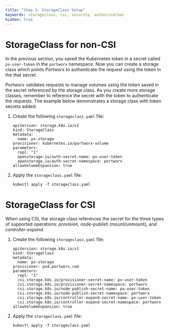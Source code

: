 ```yaml
---
title: "Step 3: StorageClass Setup"
keywords: storageclass, csi, security, authorization
hidden: true
---
```


# StorageClass for non-CSI

In the previous section, you saved the Kubernetes token in a secret called
`px-user-token` in the `portworx` namespace. Now you can create a storage class
which points Portworx to authenticate the request using the token in the
that secret.

Portworx validates requests to manage volumes using the token saved in the secret referenced by the storage class. As you create more 
storage classes, remember to reference the secret with the token to authenticate the requests. 
The example below demonstrates a storage class with token secrets added:

1. Create the following `storageclass.yaml` file:

    ```
    apiVersion: storage.k8s.io/v1
    kind: StorageClass
    metadata:
      name: px-storage
    provisioner: kubernetes.io/portworx-volume
    parameters:
      repl: "1"
      openstorage.io/auth-secret-name: px-user-token
      openstorage.io/auth-secret-namespace: portworx
    allowVolumeExpansion: true
    ```

2. Apply the `storageclass.yaml` file:

    ```
    kubectl apply -f storageclass.yaml
    ```


# StorageClass for CSI

When using CSI, the storage class references the secret for the three types
of supported operations: _provision_, _node-publish_ (mount/unmount), and
_controller-expand_.

1. Create the following `storageclass.yaml` file:

    ```
    apiVersion: storage.k8s.io/v1
    kind: StorageClass
    metadata:
      name: px-storage
    provisioner: pxd.portworx.com
    parameters:
      repl: "1"
      csi.storage.k8s.io/provisioner-secret-name: px-user-token
      csi.storage.k8s.io/provisioner-secret-namespace: portworx
      csi.storage.k8s.io/node-publish-secret-name: px-user-token
      csi.storage.k8s.io/node-publish-secret-namespace: portworx
      csi.storage.k8s.io/controller-expand-secret-name: px-user-token
      csi.storage.k8s.io/controller-expand-secret-namespace: portworx
    allowVolumeExpansion: true
    ```

2. Apply the `storageclass.yaml` file:

    ```
    kubectl apply -f storageclass.yaml
    ```
